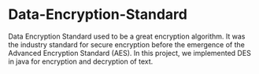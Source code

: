 # Data-Encryption-Standard
Data Encryption Standard used to be a great encryption algorithm. It was the industry standard for secure encryption before the emergence of the Advanced Encryption Standard (AES). In this project, we implemented DES in java for encryption and decryption of text.
